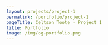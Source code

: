 ```yaml
---
layout: projects/project-1
permalink: /portfolio/project-1
pageTitle: Celtson Toote - Project 1
title: Portfolio
image: /img/og-portfolio.png
---
```

